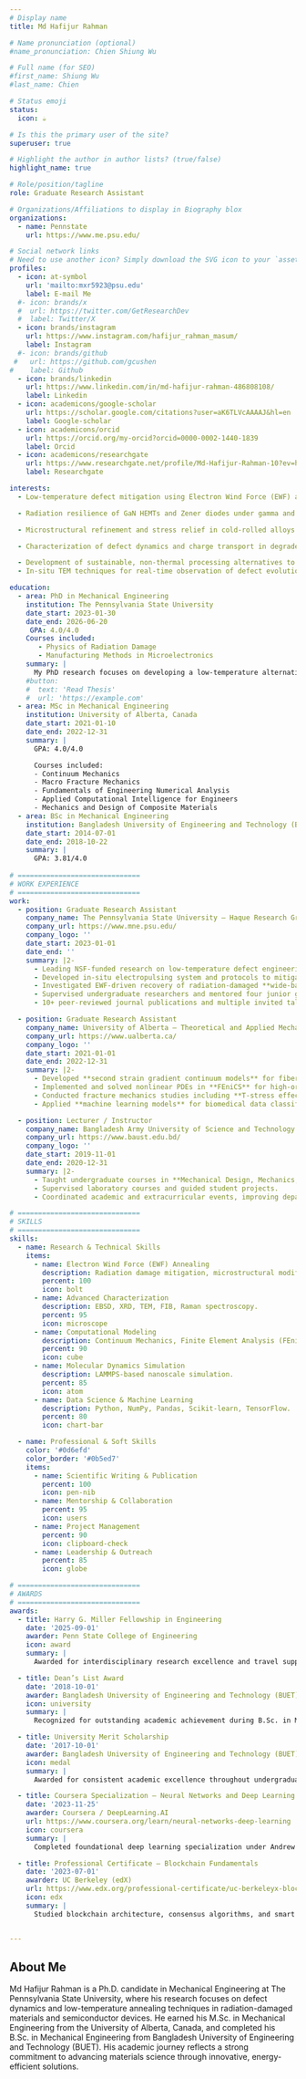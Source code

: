 ```yaml
---
# Display name
title: Md Hafijur Rahman

# Name pronunciation (optional)
#name_pronunciation: Chien Shiung Wu

# Full name (for SEO)
#first_name: Shiung Wu
#last_name: Chien

# Status emoji
status:
  icon: ☕️

# Is this the primary user of the site?
superuser: true

# Highlight the author in author lists? (true/false)
highlight_name: true

# Role/position/tagline
role: Graduate Research Assistant

# Organizations/Affiliations to display in Biography blox
organizations:
  - name: Pennstate
    url: https://www.me.psu.edu/

# Social network links
# Need to use another icon? Simply download the SVG icon to your `assets/media/icons/` folder.
profiles:
  - icon: at-symbol
    url: 'mailto:mxr5923@psu.edu'
    label: E-mail Me
  #- icon: brands/x
  #  url: https://twitter.com/GetResearchDev
  #  label: Twitter/X
  - icon: brands/instagram
    url: https://www.instagram.com/hafijur_rahman_masum/
    label: Instagram
  #- icon: brands/github
 #   url: https://github.com/gcushen
#    label: Github
  - icon: brands/linkedin
    url: https://www.linkedin.com/in/md-hafijur-rahman-486808108/
    label: Linkedin
  - icon: academicons/google-scholar
    url: https://scholar.google.com/citations?user=aK6TLVcAAAAJ&hl=en
    label: Google-scholar
  - icon: academicons/orcid
    url: https://orcid.org/my-orcid?orcid=0000-0002-1440-1839
    label: Orcid
  - icon: academicons/researchgate
    url: https://www.researchgate.net/profile/Md-Hafijur-Rahman-10?ev=hdr_xprf
    label: Researchgate

interests:
  - Low-temperature defect mitigation using Electron Wind Force (EWF) annealing in metals and semiconductors

  - Radiation resilience of GaN HEMTs and Zener diodes under gamma and heavy-ion exposure

  - Microstructural refinement and stress relief in cold-rolled alloys via athermal electropulsing

  - Characterization of defect dynamics and charge transport in degraded semiconductor devices

  - Development of sustainable, non-thermal processing alternatives to high-temperature annealing
  - In-situ TEM techniques for real-time observation of defect evolution during EWF treatment

education:
  - area: PhD in Mechanical Engineering
    institution: The Pennsylvania State University
    date_start: 2023-01-30
    date_end: 2026-06-20
     GPA: 4.0/4.0
    Courses included:
       - Physics of Radiation Damage
       - Manufacturing Methods in Microelectronics
    summary: |
      My PhD research focuses on developing a low-temperature alternative to conventional thermal annealing using Electron Wind Force (EWF) annealing. This technique enables efficient defect recovery in radiation-damaged semiconductors and mechanically deformed metal alloys, significantly reducing energy consumption and processing time.
    #button:
    #  text: 'Read Thesis'
    #  url: 'https://example.com'
  - area: MSc in Mechanical Engineering
    institution: University of Alberta, Canada
    date_start: 2021-01-10
    date_end: 2022-12-31
    summary: |
      GPA: 4.0/4.0

      Courses included:
      - Continuum Mechanics
      - Macro Fracture Mechanics
      - Fundamentals of Engineering Numerical Analysis
      - Applied Computational Intelligence for Engineers
      - Mechanics and Design of Composite Materials
  - area: BSc in Mechanical Engineering
    institution: Bangladesh University of Engineering and Technology (BUET)
    date_start: 2014-07-01
    date_end: 2018-10-22
    summary: |
      GPA: 3.81/4.0
      
# ==============================
# WORK EXPERIENCE
# ==============================
work:
  - position: Graduate Research Assistant
    company_name: The Pennsylvania State University – Haque Research Group
    company_url: https://www.mne.psu.edu/
    company_logo: ''
    date_start: 2023-01-01
    date_end: ''
    summary: |2-
      - Leading NSF-funded research on low-temperature defect engineering via **Electron Wind Force (EWF)**.
      - Developed in-situ electropulsing system and protocols to mitigate defects in FeCrAl and ZrTi alloys.
      - Investigated EWF-driven recovery of radiation-damaged **wide-bandgap semiconductors (GaN, SiC)**.
      - Supervised undergraduate researchers and mentored four junior graduate students.
      - 10+ peer-reviewed journal publications and multiple invited talks.

  - position: Graduate Research Assistant
    company_name: University of Alberta – Theoretical and Applied Mechanics Laboratory
    company_url: https://www.ualberta.ca/
    company_logo: ''
    date_start: 2021-01-01
    date_end: 2022-12-31
    summary: |2-
      - Developed **second strain gradient continuum models** for fiber-reinforced composites.
      - Implemented and solved nonlinear PDEs in **FEniCS** for high-order continuum mechanics problems.
      - Conducted fracture mechanics studies including **T-stress effects** on crack tip plastic zones.
      - Applied **machine learning models** for biomedical data classification.

  - position: Lecturer / Instructor
    company_name: Bangladesh Army University of Science and Technology (BAUST)
    company_url: https://www.baust.edu.bd/
    company_logo: ''
    date_start: 2019-11-01
    date_end: 2020-12-31
    summary: |2-
      - Taught undergraduate courses in **Mechanical Design, Mechanics, and Numerical Analysis**.
      - Supervised laboratory courses and guided student projects.
      - Coordinated academic and extracurricular events, improving departmental outreach.

# ==============================
# SKILLS
# ==============================
skills:
  - name: Research & Technical Skills
    items:
      - name: Electron Wind Force (EWF) Annealing
        description: Radiation damage mitigation, microstructural modification.
        percent: 100
        icon: bolt
      - name: Advanced Characterization
        description: EBSD, XRD, TEM, FIB, Raman spectroscopy.
        percent: 95
        icon: microscope
      - name: Computational Modeling
        description: Continuum Mechanics, Finite Element Analysis (FEniCS, COMSOL).
        percent: 90
        icon: cube
      - name: Molecular Dynamics Simulation
        description: LAMMPS-based nanoscale simulation.
        percent: 85
        icon: atom
      - name: Data Science & Machine Learning
        description: Python, NumPy, Pandas, Scikit-learn, TensorFlow.
        percent: 80
        icon: chart-bar

  - name: Professional & Soft Skills
    color: '#0d6efd'
    color_border: '#0b5ed7'
    items:
      - name: Scientific Writing & Publication
        percent: 100
        icon: pen-nib
      - name: Mentorship & Collaboration
        percent: 95
        icon: users
      - name: Project Management
        percent: 90
        icon: clipboard-check
      - name: Leadership & Outreach
        percent: 85
        icon: globe

# ==============================
# AWARDS
# ==============================
awards:
  - title: Harry G. Miller Fellowship in Engineering
    date: '2025-09-01'
    awarder: Penn State College of Engineering
    icon: award
    summary: |
      Awarded for interdisciplinary research excellence and travel support to present at **MS&T 2025**.

  - title: Dean’s List Award
    date: '2018-10-01'
    awarder: Bangladesh University of Engineering and Technology (BUET)
    icon: university
    summary: |
      Recognized for outstanding academic achievement during B.Sc. in Mechanical Engineering.

  - title: University Merit Scholarship
    date: '2017-10-01'
    awarder: Bangladesh University of Engineering and Technology (BUET)
    icon: medal
    summary: |
      Awarded for consistent academic excellence throughout undergraduate study.

  - title: Coursera Specialization – Neural Networks and Deep Learning
    date: '2023-11-25'
    awarder: Coursera / DeepLearning.AI
    url: https://www.coursera.org/learn/neural-networks-deep-learning
    icon: coursera
    summary: |
      Completed foundational deep learning specialization under Andrew Ng, focusing on neural network design and implementation.

  - title: Professional Certificate – Blockchain Fundamentals
    date: '2023-07-01'
    awarder: UC Berkeley (edX)
    url: https://www.edx.org/professional-certificate/uc-berkeleyx-blockchain-fundamentals
    icon: edx
    summary: |
      Studied blockchain architecture, consensus algorithms, and smart contract development.


---
```


## About Me

Md Hafijur Rahman is a Ph.D. candidate in Mechanical Engineering at The Pennsylvania State University, where his research focuses on defect dynamics and low-temperature annealing techniques in radiation-damaged materials and semiconductor devices. He earned his M.Sc. in Mechanical Engineering from the University of Alberta, Canada, and completed his B.Sc. in Mechanical Engineering from Bangladesh University of Engineering and Technology (BUET). His academic journey reflects a strong commitment to advancing materials science through innovative, energy-efficient solutions.
